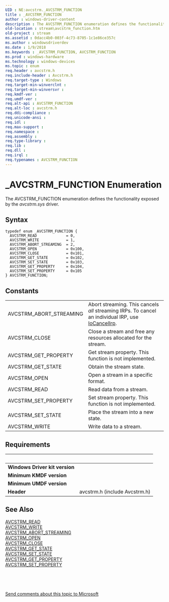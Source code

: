 ```yaml
---
UID : NE:avcstrm._AVCSTRM_FUNCTION
title : _AVCSTRM_FUNCTION
author : windows-driver-content
description : The AVCSTRM_FUNCTION enumeration defines the functionality exposed by the avcstrm.sys driver.
old-location : stream\avcstrm_function.htm
old-project : stream
ms.assetid : 0dacc4b0-003f-4c73-8705-1c1e86ce357c
ms.author : windowsdriverdev
ms.date : 1/9/2018
ms.keywords : _AVCSTRM_FUNCTION, AVCSTRM_FUNCTION
ms.prod : windows-hardware
ms.technology : windows-devices
ms.topic : enum
req.header : avcstrm.h
req.include-header : Avcstrm.h
req.target-type : Windows
req.target-min-winverclnt : 
req.target-min-winversvr : 
req.kmdf-ver : 
req.umdf-ver : 
req.alt-api : AVCSTRM_FUNCTION
req.alt-loc : avcstrm.h
req.ddi-compliance : 
req.unicode-ansi : 
req.idl : 
req.max-support : 
req.namespace : 
req.assembly : 
req.type-library : 
req.lib : 
req.dll : 
req.irql : 
req.typenames : AVCSTRM_FUNCTION
---
```


# _AVCSTRM_FUNCTION Enumeration
The AVCSTRM_FUNCTION enumeration defines the functionality exposed by the <i>avcstrm.sys</i> driver.

## Syntax
````
typedef enum _AVCSTRM_FUNCTION { 
  AVCSTRM_READ             = 0,
  AVCSTRM_WRITE            = 1,
  AVCSTRM_ABORT_STREAMING  = 2,
  AVCSTRM_OPEN             = 0x100,
  AVCSTRM_CLOSE            = 0x101,
  AVCSTRM_GET_STATE        = 0x102,
  AVCSTRM_SET_STATE        = 0x103,
  AVCSTRM_GET_PROPERTY     = 0x104,
  AVCSTRM_SET_PROPERTY     = 0x105
} AVCSTRM_FUNCTION;
````

## Constants

<table>

<tr>
<td>AVCSTRM_ABORT_STREAMING</td>
<td>Abort streaming. This cancels <i>all</i> streaming IRPs. To cancel an individual IRP, use <a href="..\wdm\nf-wdm-iocancelirp.md">IoCancelIrp</a>.</td>
</tr>

<tr>
<td>AVCSTRM_CLOSE</td>
<td>Close a stream and free any resources allocated for the stream.</td>
</tr>

<tr>
<td>AVCSTRM_GET_PROPERTY</td>
<td>Get stream property. This function is not implemented.</td>
</tr>

<tr>
<td>AVCSTRM_GET_STATE</td>
<td>Obtain the stream state.</td>
</tr>

<tr>
<td>AVCSTRM_OPEN</td>
<td>Open a stream in a specific format.</td>
</tr>

<tr>
<td>AVCSTRM_READ</td>
<td>Read data from a stream.</td>
</tr>

<tr>
<td>AVCSTRM_SET_PROPERTY</td>
<td>Set stream property. This function is not implemented.</td>
</tr>

<tr>
<td>AVCSTRM_SET_STATE</td>
<td>Place the  stream into a new state.</td>
</tr>

<tr>
<td>AVCSTRM_WRITE</td>
<td>Write data to a stream.</td>
</tr>
</table>


## Requirements
| &nbsp; | &nbsp; |
| ---- |:---- |
| **Windows Driver kit version** |  |
| **Minimum KMDF version** |  |
| **Minimum UMDF version** |  |
| **Header** | avcstrm.h (include Avcstrm.h) |

## See Also

<dl>
<dt>
<a href="https://msdn.microsoft.com/library/windows/hardware/ff554130">AVCSTRM_READ</a>
</dt>
<dt>
<a href="https://msdn.microsoft.com/library/windows/hardware/ff554135">AVCSTRM_WRITE</a>
</dt>
<dt>
<a href="https://msdn.microsoft.com/library/windows/hardware/ff554107">AVCSTRM_ABORT_STREAMING</a>
</dt>
<dt>
<a href="https://msdn.microsoft.com/library/windows/hardware/ff554125">AVCSTRM_OPEN</a>
</dt>
<dt>
<a href="https://msdn.microsoft.com/library/windows/hardware/ff554110">AVCSTRM_CLOSE</a>
</dt>
<dt>
<a href="https://msdn.microsoft.com/library/windows/hardware/ff554124">AVCSTRM_GET_STATE</a>
</dt>
<dt>
<a href="https://msdn.microsoft.com/library/windows/hardware/ff554134">AVCSTRM_SET_STATE</a>
</dt>
<dt>
<a href="https://msdn.microsoft.com/library/windows/hardware/ff554121">AVCSTRM_GET_PROPERTY</a>
</dt>
<dt>
<a href="https://msdn.microsoft.com/library/windows/hardware/ff554132">AVCSTRM_SET_PROPERTY</a>
</dt>
</dl>
 

 

<a href="mailto:wsddocfb@microsoft.com?subject=Documentation%20feedback [stream\stream]:%20AVCSTRM_FUNCTION enumeration%20 RELEASE:%20(1/9/2018)&amp;body=%0A%0APRIVACY STATEMENT%0A%0AWe use your feedback to improve the documentation. We don't use your email address for any other purpose, and we'll remove your email address from our system after the issue that you're reporting is fixed. While we're working to fix this issue, we might send you an email message to ask for more info. Later, we might also send you an email message to let you know that we've addressed your feedback.%0A%0AFor more info about Microsoft's privacy policy, see http://privacy.microsoft.com/en-us/default.aspx." title="Send comments about this topic to Microsoft">Send comments about this topic to Microsoft</a>